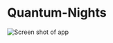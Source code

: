 # Quantum-Nights

![Screen shot of app](https://user-images.githubusercontent.com/22657413/36680528-04186a54-1ae4-11e8-9212-2e1f0167af34.png)

